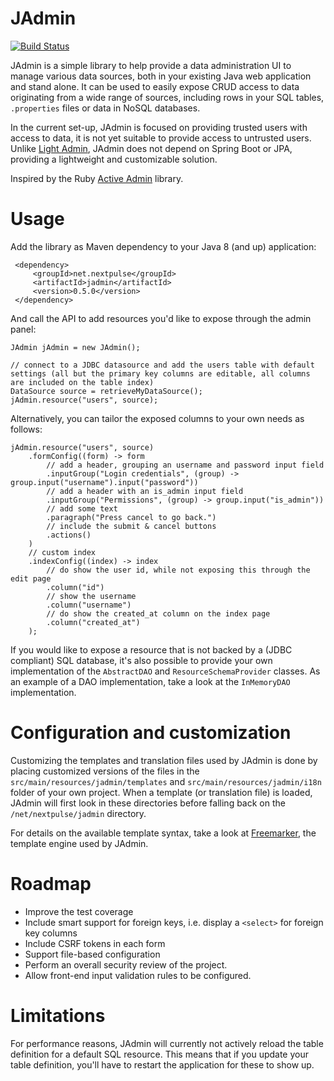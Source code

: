# JAdmin

[![Build Status](https://travis-ci.org/yholkamp/jadmin.svg?branch=master)](https://travis-ci.org/yholkamp/jadmin)

JAdmin is a simple library to help provide a data administration UI to manage various data sources, both in your existing Java web application and stand alone. 
It can be used to easily expose CRUD access to data originating from a wide range of sources, including rows in your SQL tables, `.properties` files or data in NoSQL databases. 

In the current set-up, JAdmin is focused on providing trusted users with access to data, it is not yet suitable to provide access to untrusted users. 
Unlike [Light Admin](http://lightadmin.org/), JAdmin does not depend on Spring Boot or JPA, providing a lightweight and customizable solution.

Inspired by the Ruby [Active Admin](https://github.com/activeadmin/activeadmin) library.
 
# Usage

Add the library as Maven dependency to your Java 8 (and up) application:
     
     <dependency>
         <groupId>net.nextpulse</groupId>
         <artifactId>jadmin</artifactId>
         <version>0.5.0</version>
     </dependency>
 
And call the API to add resources you'd like to expose through the admin panel:

    JAdmin jAdmin = new JAdmin();
    
    // connect to a JDBC datasource and add the users table with default settings (all but the primary key columns are editable, all columns are included on the table index)
    DataSource source = retrieveMyDataSource();
    jAdmin.resource("users", source);

Alternatively, you can tailor the exposed columns to your own needs as follows:

    jAdmin.resource("users", source)
        .formConfig((form) -> form
            // add a header, grouping an username and password input field
            .inputGroup("Login credentials", (group) -> group.input("username").input("password"))
            // add a header with an is_admin input field
            .inputGroup("Permissions", (group) -> group.input("is_admin"))
            // add some text
            .paragraph("Press cancel to go back.")
            // include the submit & cancel buttons
            .actions()
        )
        // custom index
        .indexConfig((index) -> index
            // do show the user id, while not exposing this through the edit page
            .column("id")
            // show the username
            .column("username")
            // do show the created_at column on the index page
            .column("created_at")
        );

If you would like to expose a resource that is not backed by a (JDBC compliant) SQL database, it's also possible to 
provide your own implementation of the `AbstractDAO` and `ResourceSchemaProvider` classes. As an example of a DAO 
implementation, take a look at the `InMemoryDAO` implementation.

# Configuration and customization

Customizing the templates and translation files used by JAdmin is done by placing customized versions of the files in the 
`src/main/resources/jadmin/templates` and `src/main/resources/jadmin/i18n` folder of your own project. 
When a template (or translation file) is loaded, JAdmin will first look in these directories before falling back on 
the `/net/nextpulse/jadmin` directory.

For details on the available template syntax, take a look at [Freemarker](http://freemarker.org/docs/index.html), the template engine used by JAdmin.

# Roadmap

* Improve the test coverage
* Include smart support for foreign keys, i.e. display a `<select>` for foreign key columns
* Include CSRF tokens in each form
* Support file-based configuration
* Perform an overall security review of the project.
* Allow front-end input validation rules to be configured.

# Limitations

For performance reasons, JAdmin will currently not actively reload the table definition for a default SQL resource. 
This means that if you update your table definition, you'll have to restart the application for these to show up.

